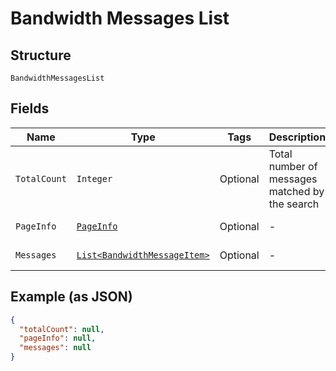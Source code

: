 
# Bandwidth Messages List

## Structure

`BandwidthMessagesList`

## Fields

| Name | Type | Tags | Description | Getter | Setter |
|  --- | --- | --- | --- | --- | --- |
| `TotalCount` | `Integer` | Optional | Total number of messages matched by the search | Integer getTotalCount() | setTotalCount(Integer totalCount) |
| `PageInfo` | [`PageInfo`](/doc/Messaging/models/page-info.md) | Optional | - | PageInfo getPageInfo() | setPageInfo(PageInfo pageInfo) |
| `Messages` | [`List<BandwidthMessageItem>`](/doc/Messaging/models/bandwidth-message-item.md) | Optional | - | List<BandwidthMessageItem> getMessages() | setMessages(List<BandwidthMessageItem> messages) |

## Example (as JSON)

```json
{
  "totalCount": null,
  "pageInfo": null,
  "messages": null
}
```

